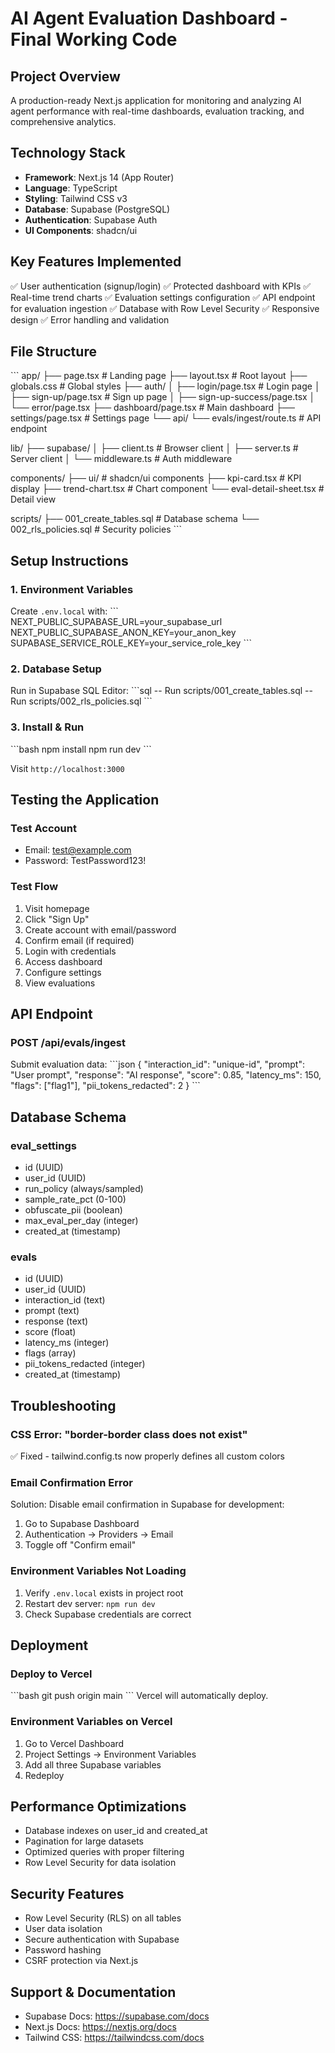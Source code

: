 # AI Agent Evaluation Dashboard - Final Working Code

## Project Overview
A production-ready Next.js application for monitoring and analyzing AI agent performance with real-time dashboards, evaluation tracking, and comprehensive analytics.

## Technology Stack
- **Framework**: Next.js 14 (App Router)
- **Language**: TypeScript
- **Styling**: Tailwind CSS v3
- **Database**: Supabase (PostgreSQL)
- **Authentication**: Supabase Auth
- **UI Components**: shadcn/ui

## Key Features Implemented
✅ User authentication (signup/login)
✅ Protected dashboard with KPIs
✅ Real-time trend charts
✅ Evaluation settings configuration
✅ API endpoint for evaluation ingestion
✅ Database with Row Level Security
✅ Responsive design
✅ Error handling and validation

## File Structure
\`\`\`
app/
├── page.tsx                 # Landing page
├── layout.tsx              # Root layout
├── globals.css             # Global styles
├── auth/
│   ├── login/page.tsx      # Login page
│   ├── sign-up/page.tsx    # Sign up page
│   ├── sign-up-success/page.tsx
│   └── error/page.tsx
├── dashboard/page.tsx      # Main dashboard
├── settings/page.tsx       # Settings page
└── api/
    └── evals/ingest/route.ts  # API endpoint

lib/
├── supabase/
│   ├── client.ts           # Browser client
│   ├── server.ts           # Server client
│   └── middleware.ts       # Auth middleware

components/
├── ui/                     # shadcn/ui components
├── kpi-card.tsx           # KPI display
├── trend-chart.tsx        # Chart component
└── eval-detail-sheet.tsx  # Detail view

scripts/
├── 001_create_tables.sql  # Database schema
└── 002_rls_policies.sql   # Security policies
\`\`\`

## Setup Instructions

### 1. Environment Variables
Create `.env.local` with:
\`\`\`
NEXT_PUBLIC_SUPABASE_URL=your_supabase_url
NEXT_PUBLIC_SUPABASE_ANON_KEY=your_anon_key
SUPABASE_SERVICE_ROLE_KEY=your_service_role_key
\`\`\`

### 2. Database Setup
Run in Supabase SQL Editor:
\`\`\`sql
-- Run scripts/001_create_tables.sql
-- Run scripts/002_rls_policies.sql
\`\`\`

### 3. Install & Run
\`\`\`bash
npm install
npm run dev
\`\`\`

Visit `http://localhost:3000`

## Testing the Application

### Test Account
- Email: test@example.com
- Password: TestPassword123!

### Test Flow
1. Visit homepage
2. Click "Sign Up"
3. Create account with email/password
4. Confirm email (if required)
5. Login with credentials
6. Access dashboard
7. Configure settings
8. View evaluations

## API Endpoint

### POST /api/evals/ingest
Submit evaluation data:
\`\`\`json
{
  "interaction_id": "unique-id",
  "prompt": "User prompt",
  "response": "AI response",
  "score": 0.85,
  "latency_ms": 150,
  "flags": ["flag1"],
  "pii_tokens_redacted": 2
}
\`\`\`

## Database Schema

### eval_settings
- id (UUID)
- user_id (UUID)
- run_policy (always/sampled)
- sample_rate_pct (0-100)
- obfuscate_pii (boolean)
- max_eval_per_day (integer)
- created_at (timestamp)

### evals
- id (UUID)
- user_id (UUID)
- interaction_id (text)
- prompt (text)
- response (text)
- score (float)
- latency_ms (integer)
- flags (array)
- pii_tokens_redacted (integer)
- created_at (timestamp)

## Troubleshooting

### CSS Error: "border-border class does not exist"
✅ Fixed - tailwind.config.ts now properly defines all custom colors

### Email Confirmation Error
Solution: Disable email confirmation in Supabase for development:
1. Go to Supabase Dashboard
2. Authentication → Providers → Email
3. Toggle off "Confirm email"

### Environment Variables Not Loading
1. Verify `.env.local` exists in project root
2. Restart dev server: `npm run dev`
3. Check Supabase credentials are correct

## Deployment

### Deploy to Vercel
\`\`\`bash
git push origin main
\`\`\`
Vercel will automatically deploy.

### Environment Variables on Vercel
1. Go to Vercel Dashboard
2. Project Settings → Environment Variables
3. Add all three Supabase variables
4. Redeploy

## Performance Optimizations
- Database indexes on user_id and created_at
- Pagination for large datasets
- Optimized queries with proper filtering
- Row Level Security for data isolation

## Security Features
- Row Level Security (RLS) on all tables
- User data isolation
- Secure authentication with Supabase
- Password hashing
- CSRF protection via Next.js

## Support & Documentation
- Supabase Docs: https://supabase.com/docs
- Next.js Docs: https://nextjs.org/docs
- Tailwind CSS: https://tailwindcss.com/docs
